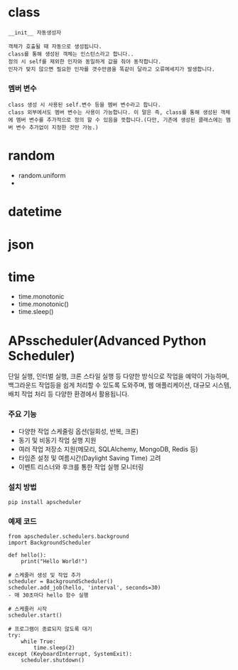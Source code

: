 # class
```
__init__ 자동생성자

객체가 호출될 때 자동으로 생성됩니다.
class를 통해 생성된 객체는 인스턴스라고 합니다..
정의 시 self를 제외한 인자와 동일하게 값을 줘야 동작합니다.
인자가 맞지 않으면 필요한 인자를 갯수만큼을 똑같이 달라고 오류메세지가 발생합니다.
```

### 멤버 변수
```
class 생성 시 사용된 self.변수 등을 멤버 변수라고 합니다.
class 외부에서도 멤버 변수는 사용이 가능합니다. 이 말은 즉, class를 통해 생성된 객체에 멤버 변수를 추가적으로 정의 할 수 있음을 뜻합니다.(다만, 기존에 생성된 클래스에는 멤버 변수 추가없이 지정한 것만 가능.)
```

# random
- random.uniform
- 

# datetime

# json

# time
- time.monotonic
- time.monotonic()
- time.sleep()

# APsscheduler(Advanced Python Scheduler)

단일 실행, 인터벌 실행, 크론 스타일 실행 등 다양한 방식으로 작업을 예약이 가능하며, 백그라운드 작업등을 쉽게 처리할 수 있도록 도와주며, 웹 애플리케이션, 대규모 시스템, 배치 작업 처리 등 다양한 환경에서 활용됩니다.

### 주요 기능
- 다양한 작업 스케줄링 옵션(일회성, 반복, 크론)
- 동기 및 비동기 작업 실행 지원
- 여러 작업 저장소 지원(메모리, SQLAlchemy, MongoDB, Redis 등)
- 타임존 설정 및 여름시간(Daylight Saving Time) 고려
- 이벤트 리스너와 후크를 통한 작업 실행 모니터링

### 설치 방법
```pip install apscheduler```

### 예제 코드

```
from apscheduler.schedulers.background 
import BackgroundScheduler

def hello():
    print("Hello World!")

# 스케줄러 생성 및 작업 추가
scheduler = BackgroundScheduler()
scheduler.add_job(hello, 'interval', seconds=30)
- 매 30초마다 hello 함수 실행

# 스케줄러 시작
scheduler.start()

# 프로그램이 종료되지 않도록 대기
try:
    while True:
        time.sleep(2)
except (KeyboardInterrupt, SystemExit):
    scheduler.shutdown()

```